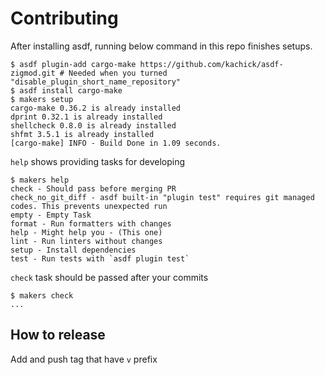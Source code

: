 # Contributing

After installing asdf, running below command in this repo finishes setups.

```console
$ asdf plugin-add cargo-make https://github.com/kachick/asdf-zigmod.git # Needed when you turned "disable_plugin_short_name_repository"
$ asdf install cargo-make
$ makers setup
cargo-make 0.36.2 is already installed
dprint 0.32.1 is already installed
shellcheck 0.8.0 is already installed
shfmt 3.5.1 is already installed
[cargo-make] INFO - Build Done in 1.09 seconds.
```

`help` shows providing tasks for developing

```console
$ makers help
check - Should pass before merging PR
check_no_git_diff - asdf built-in "plugin test" requires git managed codes. This prevents unexpected run
empty - Empty Task
format - Run formatters with changes
help - Might help you - (This one)
lint - Run linters without changes
setup - Install dependencies
test - Run tests with `asdf plugin test`
```

`check` task should be passed after your commits

```console
$ makers check
...
```

## How to release

Add and push tag that have `v` prefix
